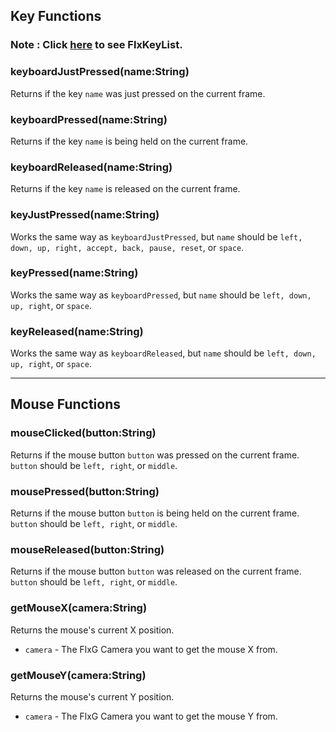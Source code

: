 ## Key Functions
### Note : Click [here](https://api.haxeflixel.com/flixel/input/keyboard/FlxKeyList.html) to see FlxKeyList.
### keyboardJustPressed(name:String)
Returns if the key `name` was just pressed on the current frame.

### keyboardPressed(name:String)
Returns if the key `name` is being held on the current frame.

### keyboardReleased(name:String)
Returns if the key `name` is released on the current frame.

### keyJustPressed(name:String)
Works the same way as `keyboardJustPressed`, but `name` should be `left, down, up, right, accept, back, pause, reset`, or `space`.

### keyPressed(name:String)
Works the same way as `keyboardPressed`, but `name` should be `left, down, up, right`, or `space`.

### keyReleased(name:String)
Works the same way as `keyboardReleased`, but `name` should be `left, down, up, right`, or `space`.
***

## Mouse Functions
### mouseClicked(button:String)
Returns if the mouse button `button` was pressed on the current frame. `button` should be `left, right`, or `middle`.

### mousePressed(button:String)
Returns if the mouse button `button` is being held on the current frame. `button` should be `left, right`, or `middle`.

### mouseReleased(button:String)
Returns if the mouse button `button` was released on the current frame. `button` should be `left, right`, or `middle`.

### getMouseX(camera:String)
Returns the mouse's current X position.

* `camera` - The FlxG Camera you want to get the mouse X from.

### getMouseY(camera:String)
Returns the mouse's current Y position.

* `camera` - The FlxG Camera you want to get the mouse Y from.